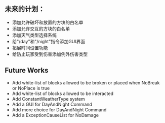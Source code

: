 ## 未来的计划：
* 添加允许破坏和放置的方块的白名单
* 添加允许交互的方块的白名单
* 添加天气类型选择系统
* 给"/day"和"/night"指令添加GUI界面
* 拓展时间设置功能
* 给防止玩家受到伤害添加例外伤害类型

## Future Works 
* Add white-list of blocks allowed to be broken or placed when NoBreak or NoPlace is true
* Add white-list of blocks allowed to be interacted
* Add ConstantWeatherType system
* Add a GUI for DayAndNight Command
* Add more choice for DayAndNight Command
* Add a ExceptionCauseList for NoDamage
